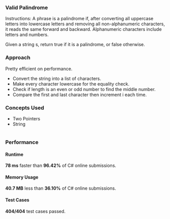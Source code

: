 ### Valid Palindrome
<p>Instructions: A phrase is a palindrome if, after converting all uppercase letters into lowercase letters and 
  removing all non-alphanumeric characters, it reads the same forward and backward. Alphanumeric characters include 
  letters and numbers.

Given a string s, return true if it is a palindrome, or false otherwise. </p>

### Approach
<p> Pretty efficient on performance. </p>

* Convert the string into a list of characters.
* Make every character lowercase for the equality check.
* Check if length is an even or odd number to find the middle number.
* Compare the first and last character then increment i each time.


### Concepts Used 
* Two Pointers
* String

#

### Performance
#### Runtime
**78 ms** faster than **96.42%** of C# online submissions.

#### Memory Usage
**40.7 MB** less than **36.10%** of C# online submissions.

#### Test Cases
**404/404** test cases passed.
